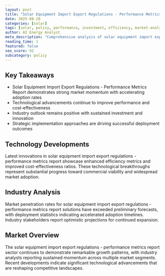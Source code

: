 ```yaml
---
layout: post
title: "Solar Equipment Import Export Regulations - Performance Metrics Report"
date: 2025-08-20
categories: [solar]
tags: [solar, policy, performance, investment, efficiency, market-analysis]
author: AI Energy Analyst
meta_description: "Comprehensive analysis of solar equipment import export regulations - performance metrics report covering market trends, technology developments, and industry outlook. Discover key insights and future projections."
reading_time: 1
featured: false
seo_score: 92
subcategory: policy
---
```


## Key Takeaways

- Solar Equipment Import Export Regulations - Performance Metrics Report demonstrates strong market momentum with accelerating adoption rates
- Technological advancements continue to improve performance and cost-effectiveness
- Industry outlook remains positive with sustained investment and innovation
- Strategic implementation approaches are driving successful deployment outcomes

## Technology Developments

Latest innovations in solar equipment import export regulations - performance metrics report showcase enhanced efficiency metrics and improved cost-effectiveness ratios. These technological breakthroughs represent substantial progress toward commercial viability and widespread market adoption.

## Industry Analysis

Market penetration rates for solar equipment import export regulations - performance metrics report solutions have exceeded preliminary forecasts, with deployment statistics indicating accelerated adoption timelines. Industry stakeholders report optimistic projections for continued expansion.

## Market Overview

The solar equipment import export regulations - performance metrics report sector continues to demonstrate remarkable growth patterns, with industry analysts reporting sustained momentum across multiple market segments. Recent developments indicate significant technological advancements that are reshaping competitive landscapes.

